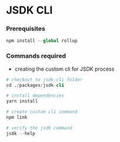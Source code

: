 # JSDK CLI

### Prerequisites

```s
npm install --global rollup
```

### Commands required

- creating the custom cli for JSDK process

```s
# checkout to jsdk-cli folder
cd ./packages/jsdk-cli

# install dependencies
yarn install

# create custom cli command
npm link

# verify the jsdk command
jsdk --help
```
